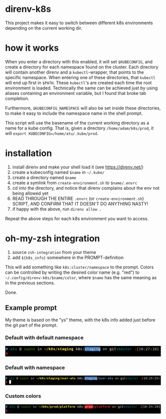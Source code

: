 # direnv-k8s

This project makes it easy to switch between different k8s environments depending on the current working dir. 


# how it works

When you enter a directory with this enabled, it will set `$KUBECONFIG`, and create a directory for each namespace found on the cluster.
Each directory will contain another direnv and a `kubectl`-wrapper, that points to the specific namespace. When entering one of these directories, that `kubectl` will end up first in `$PATH`.
These `kubectl`'s are created each time the root environment is loaded. Technically the same can be achieved just by using aliases containing an environment variable, but I found that broke tab completion.

Furthermore, `$KUBECONFIG_NAMESPACE` will also be set inside these directories, to make it easy to include the namespace name in the shell prompt.

This script will use the basename of the current working directory as a name for a kube config. That is, given a directory `/home/adam/k8s/prod`, it will  `export KUBECONFIG=/home/atu/.kube/prod`.


# installation

1.  install direnv and make your shell load it (see https://direnv.net/)
1.  create a kubeconfig named `$name` in `~/.kube/`
1.  create a directory named `$name`
1.  create a symlink from `create-environment.sh` to `$name/.envrc`
1.  cd into the directory, and notice that direnv complains about the env not being allowed yet
1.  READ THROUGH THE ENTIRE `.envrc` (or `create-environment.sh`) SCRIPT, AND CONFIRM THAT IT DOESN'T DO ANYTHING NASTY!
1.  if happy with the above, run `direnv allow .`

Repeat the above steps for each k8s environment you want to access.


# oh-my-zsh integration

1.  source `zsh-integration` from your theme
2.  add `${k8s_info}` somewhere in the PROMPT-definition

This will add something like `k8s:cluster/namespace` to the prompt. Colors can be controlled by writing the desired color name (e.g. "red") to `~/.config/direnv-k8s/$name/color`, where `$name` has the same meaning as in the previous sections.

Done.

## Example prompt

My theme is based on the "ys" theme, with the k8s info added just before the git part of the prompt.

### Default with default namespace

![prompt with default namespace](/screenshots/default-no-ns.png)


### Default with namespace

![prompt with namespace](/screenshots/default-with-ns.png)


### Custom colors

![prompt with custom colors](/screenshots/custom-color.png)
